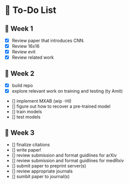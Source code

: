 # 📝 To-Do List

## 📅 Week 1

- [x] Review paper that introduces CNN.
- [x] Review 16x16
- [x] Review evit
- [x] Review related work

## 📅 Week 2

- [x] build repo
- [x] explore relevant work on training and testing (ty Amit)
- [] implement MXAB (wip -HI)
- [] figure out how to recover a pre-trained model
- [] train models
- [] test models

## 📅 Week 3

- [] finalize citations
- [] write paper!
- [] review submission and format guidlines for arXiv
- [] review submission and format guidlines for medRxiv
- [] submit paper to preprint server(s)
- [] review appropriate journals
- [] sumbit paper to journal(s)
